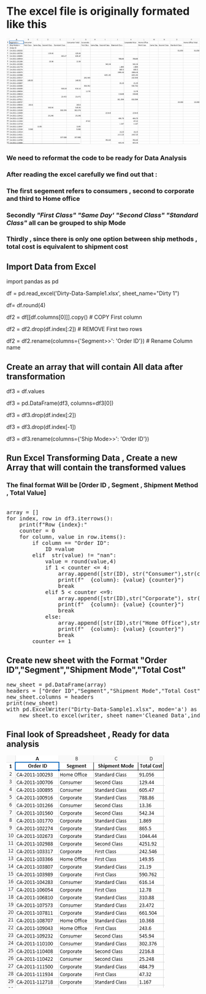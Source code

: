 


# The excel file is originally formated like this
![dataset_before_cleaning](dataset_before_cleaning.png "Excel SpreadSheet to be transformed for analysis")

### We need to reformat the code to be ready for Data Analysis 

### After reading the excel carefully we find out that :
### The first segement refers to consumers , second to corporate and third to Home office

### Secondly  *"First Class"* 	*"Same Day'*	*"Second Class"*	*"Standard Class"* all can be grouped to ship Mode

### Thirdly , since there is only one option between  ship methods , total cost is equivalent to shipment cost




## Import Data from Excel

import pandas as pd

df = pd.read_excel('Dirty-Data-Sample1.xlsx', sheet_name="Dirty 1")

df= df.round(4)

df2 =  df[[df.columns[0]]].copy()   # COPY First column

df2 = df2.drop(df.index[:2])        # REMOVE First two rows

df2 = df2.rename(columns={'Segment>>': 'Order ID'})  # Rename Column name



## Create an array that will contain All data after transformation
df3 = df.values

df3 = pd.DataFrame(df3,  columns=df3[0])

df3 = df3.drop(df.index[:2])

df3 = df3.drop(df.index[-1])

df3 = df3.rename(columns={'Ship Mode>>': 'Order ID'})


## Run Excel Transforming Data , Create a new Array that will contain the transformed values

### The final format Will be [Order ID , Segment , Shipment Method , Total Value]  

<pre>
    
array = []
for index, row in df3.iterrows():
    print(f"Row {index}:"  
    counter = 0
    for column, value in row.items():
        if column == "Order ID":
            ID =value
        elif  str(value) != "nan":
            value = round(value,4)
            if 1 < counter <= 4:
                array.append([str(ID), str("Consumer"),str(column),str(value)])
                print(f"  {column}: {value} {counter}")
                break
            elif 5 < counter <=9:
                array.append([str(ID),str("Corporate"), str(column), str(value)])
                print(f"  {column}: {value} {counter}")
                break
            else:
                array.append([str(ID),str("Home Office"),str(column),str(value)])
                print(f"  {column}: {value} {counter}")
                break
        counter += 1
</pre>

## Create new sheet  with the Format "Order ID","Segment","Shipment Mode","Total Cost"

<pre>
new_sheet = pd.DataFrame(array)
headers = ["Order ID","Segment","Shipment Mode","Total Cost"]
new_sheet.columns = headers
print(new_sheet)
with pd.ExcelWriter("Dirty-Data-Sample1.xlsx", mode='a') as writer:
    new_sheet.to_excel(writer, sheet_name='Cleaned_Data',index=False)
</pre>
## Final look of Spreadsheet , Ready for data analysis
![dataset_after cleaning](dataset_after_cleaning.png "Excel SpreadSheet transformed and ready for analysis")
